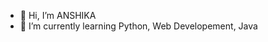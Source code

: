 - 👋 Hi, I’m ANSHIKA
- 🌱 I’m currently learning Python, Web Developement, Java

<!---
anshuu2105/anshuu2105 is a ✨ special ✨ repository because its `README.md` (this file) appears on your GitHub profile.
You can click the Preview link to take a look at your changes.
--->
